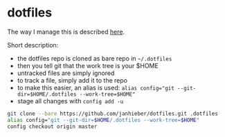 # dotfiles

The way I manage this is described [here](https://developer.atlassian.com/blog/2016/02/best-way-to-store-dotfiles-git-bare-repo/).

Short description:
- the dotfiles repo is cloned as bare repo in ``~/.dotfiles``
- then you tell git that the work tree is your $HOME
- untracked files are simply ignored
- to track a file, simply add it to the repo
- to make this easier, an alias is used: ``alias config="git --git-dir=$HOME/.dotfiles --work-tree=$HOME"``
- stage all changes with ``config add -u``

```bash
git clone --bare https://github.com/janhieber/dotfiles.git .dotfiles
alias config="git --git-dir=$HOME/.dotfiles --work-tree=$HOME"
config checkout origin master
```

